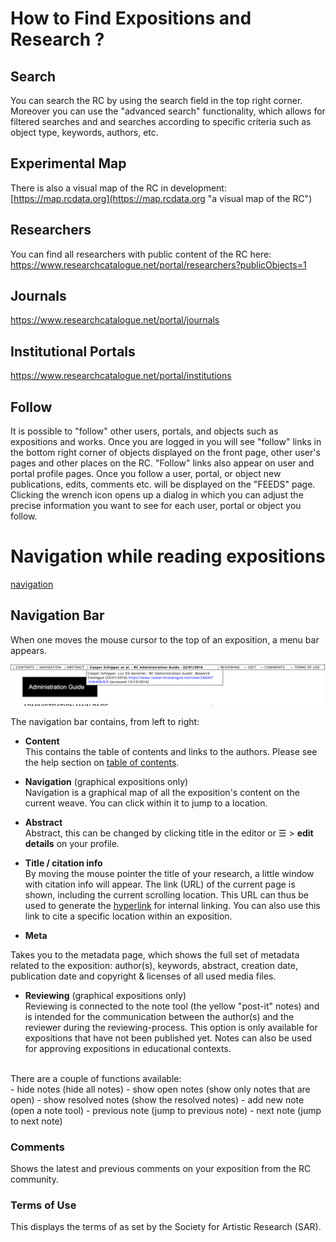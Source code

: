 # How to Find Expositions and Research ? 

## Search

You can search the RC by using the search field in the top right
corner. Moreover you can use the "advanced search" functionality,
which allows for filtered searches and and searches according to
specific criteria such as object type, keywords, authors, etc.

## Experimental Map

There is also a visual map of the RC in development:
[https://map.rcdata.org](https://map.rcdata.org "a visual map of the RC")

## Researchers

You can find all researchers with public content of the RC here:
<https://www.researchcatalogue.net/portal/researchers?publicObjects=1>

## Journals

<https://www.researchcatalogue.net/portal/journals>

## Institutional Portals

<https://www.researchcatalogue.net/portal/institutions>

## Follow 

It is possible to "follow" other users, portals, and objects such as
expositions and works.  Once you are logged in you will see "follow"
links in the bottom right corner of objects displayed on the front
page, other user's pages and other places on the RC. "Follow" links
also appear on user and portal profile pages. Once you follow a user,
portal, or object new publications, edits, comments etc. will be
displayed on the "FEEDS" page. Clicking the wrench icon opens up a
dialog in which you can adjust the precise information you want to see
for each user, portal or object you follow.

<!-- TODO: Insert links to other parts of the documentation -->

# Navigation while reading expositions

[navigation](#navigation)

## Navigation Bar

When one moves the mouse cursor to the top of an exposition, a menu bar
appears. 

![the RC navigation bar](images/navigation-bar.png "the navigation bar")  

The navigation bar contains, from left to right:

* __Content__\
This contains the table of contents and links to the authors. Please see the help section on [table of contents](#table-of-content).

* __Navigation__ (graphical expositions only)\
Navigation is a graphical map of all the exposition's
content on the current weave. You can click within it to jump to a location. 

* __Abstract__\
Abstract, this can be changed by clicking title in the editor or ☰ > __edit details__ on your profile.

* __Title / citation info__\
By moving the mouse pointer the title of
your research, a little window with citation info will appear. The link
(URL) of the current page is shown, including the current scrolling
location. This URL can thus be used to generate the [hyperlink](#hyperlinks) for
internal linking. You can also use this link to cite a specific
location within an exposition.

* __Meta__ 

Takes you to the metadata page, which shows the full set of metadata
related to the exposition: author(s), keywords, abstract, creation
date, publication date and copyright & licenses of all used media
files.

* __Reviewing__ (graphical expositions only)\
Reviewing is connected to the note tool (the yellow "post-it" notes)
and is intended for the communication between the author(s) and the
reviewer during the reviewing-process. This option is only available for expositions that have not been published yet. Notes can also be used for approving expositions in educational contexts.

<br />
There are a couple of functions available:
<br />
	- hide notes 			(hide all notes)
	- show open notes 		(show only notes that are open)
	- show resolved notes 	(show the resolved notes)
	- add new note 			(open a note tool)
	- previous note         (jump to previous note)
	- next note             (jump to next note)
	

### Comments

Shows the latest and previous comments on your exposition from the RC
community.

### Terms of Use

This displays the terms of as set by the Society for Artistic Research (SAR).


